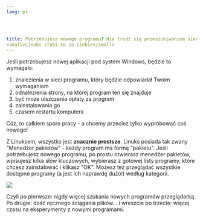 ```yaml
---
lang: pl
﻿



title: Potrzebujesz nowego programu? Nie trudź się przeszukiwaniem sieci!<br />
<small>Linuks zrobi to za Ciebie</small>
---
```


Jeśli potrzebujesz nowej aplikacji pod system Windows, będzie to wymagało:

<ol>
<li>znalezienia w sieci programu, który będzie odpowiadał Twoim wymaganiom</li>
<li>odnalezienia strony, na której program ten się znajduje</li>
<li>być może uiszczenia opłaty za program</li>
<li>zainstalowania go</li>
<li>czasem restartu komputera</li>
</ol>

Cóż, to całkiem sporo pracy - a chcemy przeciez tylko wypróbować coś nowego!

Z Linuksem, wszystko jest <b>znacznie prostsze</b>. Linuks posiada
tak zwany "Menedżer pakietów" - każdy program ma formę "pakietu". Jeśli
potrzebujesz nowego programu, po prostu otwierasz menedżer pakietów,
wpisujesz kilka słów kluczowych, wybierasz z gotowej listy programy, które
chcesz zainstalować i klikasz "OK". Możesz też przeglądać wszystkie dostępne
programy (a jest ich naprawdę dużo!) według kategorii.

<img src="Images/synaptic.png" />

Czyli po pierwsze: nigdy więcej szukania nowych programów przeglądarką. Po drugie:
dość ręcznego ściągania plików... i wreszcie po trzecie: więcej czasu na eksperymenty
z nowymi programami.





